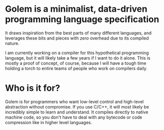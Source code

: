 # Golem is a minimalist, data-driven programming language specification
It draws inspiration from the best parts of many different languages, and leverages these bits and pieces with *zero* overhead due to its compiled nature.

I am currently working on a compiler for this hypothetical programming language, but it will likely take a few years if I want to do it alone.
This is mostly a proof of concept, of course, because I will have a tough time holding a torch to entire teams of people who work on compilers daily.

# Who is it for?
Golem is for programmers who want low-level control and high-level abstraction without compromise. If you use C/C++, it will most likely be incredibly simple to learn and understand.
It compiles directly to native machine code, so you don't have to deal with any bytecode or code compression like in higher level languages.

